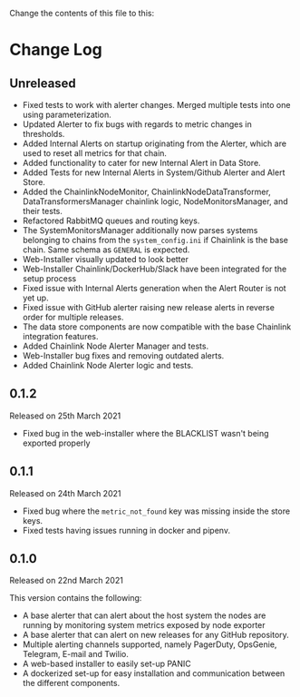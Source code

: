Change the contents of this file to this:

# Change Log

## Unreleased

- Fixed tests to work with alerter changes. Merged multiple tests into one using parameterization.
- Updated Alerter to fix bugs with regards to metric changes in thresholds.
- Added Internal Alerts on startup originating from the Alerter, which are used to reset all metrics for that chain.
- Added functionality to cater for new Internal Alert in Data Store.
- Added Tests for new Internal Alerts in System/Github Alerter and Alert Store.
- Added the ChainlinkNodeMonitor, ChainlinkNodeDataTransformer, DataTransformersManager chainlink logic, NodeMonitorsManager, and their tests.
- Refactored RabbitMQ queues and routing keys.
- The SystemMonitorsManager additionally now parses systems belonging to chains from the `system_config.ini` if Chainlink is the base chain. Same schema as `GENERAL` is expected.
- Web-Installer visually updated to look better
- Web-Installer Chainlink/DockerHub/Slack have been integrated for the setup process
- Fixed issue with Internal Alerts generation when the Alert Router is not yet up.
- Fixed issue with GitHub alerter raising new release alerts in reverse order for multiple releases.
- The data store components are now compatible with the base Chainlink integration features.
- Added Chainlink Node Alerter Manager and tests.
- Web-Installer bug fixes and removing outdated alerts.
- Added Chainlink Node Alerter logic and tests.

## 0.1.2

Released on 25th March 2021

- Fixed bug in the web-installer where the BLACKLIST wasn't being exported properly

## 0.1.1

Released on 24th March 2021

- Fixed bug where the `metric_not_found` key was missing inside the store keys.
- Fixed tests having issues running in docker and pipenv.

## 0.1.0

Released on 22nd March 2021

This version contains the following:
* A base alerter that can alert about the host system the nodes are running by monitoring system metrics exposed by node exporter
* A base alerter that can alert on new releases for any GitHub repository.
* Multiple alerting channels supported, namely PagerDuty, OpsGenie, Telegram, E-mail and Twilio.
* A web-based installer to easily set-up PANIC
* A dockerized set-up for easy installation and communication between the different components.